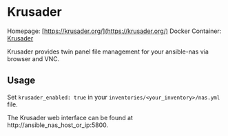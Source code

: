 
# Krusader

Homepage: [https://krusader.org/](https://krusader.org/)
Docker Container: [Krusader](https://hub.docker.com/r/djaydev/krusader)

Krusader provides twin panel file management for your ansible-nas via browser and VNC.

## Usage

Set `krusader_enabled: true` in your `inventories/<your_inventory>/nas.yml` file.

The Krusader web interface can be found at http://ansible_nas_host_or_ip:5800.
